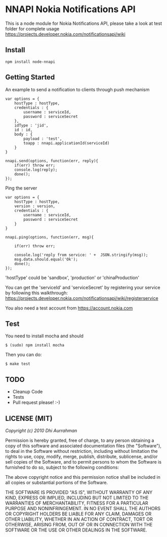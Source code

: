 NNAPI Nokia Notifications API
===

This is a node module for Nokia Notifications API, please take a look at test folder for complete usage
https://projects.developer.nokia.com/notificationsapi/wiki

Install
---
    npm install node-nnapi

Getting Started
---
An example to send a notification to clients through push mechanism

    var options = {
		hostType : hostType,
		credentials : {
			username : serviceId,
			password : serviceSecret
		},
		idType : 'jid',
		id : id,
		body : {
			payload : 'test', 
			toapp : nnapi.applicationId(serviceId)
		}
	}
	
	nnapi.send(options, function(err, reply){
		if(err) throw err;
		console.log(reply);
		done();
	});

Ping the server

	var options = {
		hostType : hostType,
		version : version,
		credentials : {
			username : serviceId,
			password : serviceSecret
		}
	}
	
	nnapi.ping(options, function(err, msg){
		
		if(err) throw err;
		
		console.log('reply from service: ' +  JSON.stringify(msg));
		msg.data.should.equal('Ok');
		done();
	});

'hostType' could be 'sandbox', 'production' or 'chinaProduction'

You can get the 'serviceId' and 'serviceSecret' by registering your service by following this walkthrough: https://projects.developer.nokia.com/notificationsapi/wiki/registerservice

You also need a test account from https://account.nokia.com

Test
---
You need to install mocha and should

    $ (sudo) npm install mocha

Then you can do:

    $ make test

TODO 
---
* Cleanup Code
* Tests
* Pull request please! :-) 

LICENSE (MIT)
---

_Copyright (c) 2010 Dhi Aurrahman_

Permission is hereby granted, free of charge, to any person obtaining
a copy of this software and associated documentation files (the
"Software"), to deal in the Software without restriction, including
without limitation the rights to use, copy, modify, merge, publish,
distribute, sublicense, and/or sell copies of the Software, and to
permit persons to whom the Software is furnished to do so, subject to
the following conditions:

The above copyright notice and this permission notice shall be included
in all copies or substantial portions of the Software.

THE SOFTWARE IS PROVIDED "AS IS", WITHOUT WARRANTY OF ANY KIND,
EXPRESS OR IMPLIED, INCLUDING BUT NOT LIMITED TO THE WARRANTIES OF
MERCHANTABILITY, FITNESS FOR A PARTICULAR PURPOSE AND NONINFRINGEMENT.
IN NO EVENT SHALL THE AUTHORS OR COPYRIGHT HOLDERS BE LIABLE FOR ANY
CLAIM, DAMAGES OR OTHER LIABILITY, WHETHER IN AN ACTION OF CONTRACT,
TORT OR OTHERWISE, ARISING FROM, OUT OF OR IN CONNECTION WITH THE
SOFTWARE OR THE USE OR OTHER DEALINGS IN THE SOFTWARE.


